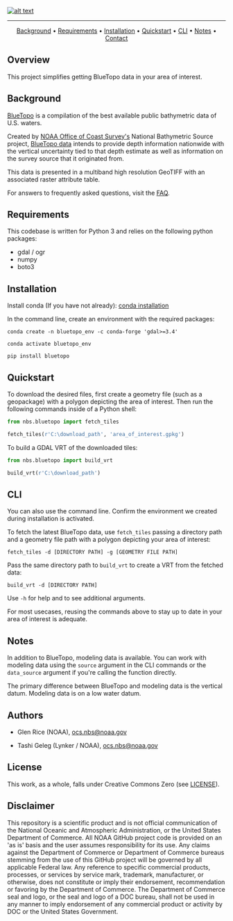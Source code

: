 [![alt text](https://www.nauticalcharts.noaa.gov/data/images/bluetopo/logo.png)](https://www.nauticalcharts.noaa.gov/data/bluetopo.html)

---

<p align="center">
    <a href="#background">Background</a> •
    <a href="#requirements">Requirements</a> •
    <a href="#installation">Installation</a> •
    <a href="#quickstart">Quickstart</a> •
    <a href="#cli">CLI</a> •
    <a href="#notes">Notes</a> •
    <a href="#authors">Contact</a>
</p>

## Overview

This project simplifies getting BlueTopo data in your area of interest.

## Background

[BlueTopo](https://www.nauticalcharts.noaa.gov/data/bluetopo.html) is a compilation of the best available public bathymetric data of U.S. waters.

Created by [NOAA Office of Coast Survey's](https://www.nauticalcharts.noaa.gov/) National Bathymetric Source project, [BlueTopo data](https://www.nauticalcharts.noaa.gov/data/bluetopo_specs.html) intends to provide depth information nationwide with the vertical uncertainty tied to that depth estimate as well as information on the survey source that it originated from.

This data is presented in a multiband high resolution GeoTIFF with an associated raster attribute table.

For answers to frequently asked questions, visit the [FAQ](https://www.nauticalcharts.noaa.gov/data/bluetopo_faq.html).

## Requirements

This codebase is written for Python 3 and relies on the following python
packages:

- gdal / ogr
- numpy
- boto3

## Installation

Install conda (If you have not already): [conda installation](https://docs.conda.io/projects/conda/en/latest/user-guide/install/)

In the command line, create an environment with the required packages:

```
conda create -n bluetopo_env -c conda-forge 'gdal>=3.4'
```

```
conda activate bluetopo_env
```

```
pip install bluetopo
```

## Quickstart

To download the desired files, first create a geometry file (such as a geopackage) with a polygon depicting the area of interest. Then run the following commands inside of a Python shell:

```python
from nbs.bluetopo import fetch_tiles
```

```python
fetch_tiles(r'C:\download_path', 'area_of_interest.gpkg')
```

To build a GDAL VRT of the downloaded tiles:

```python
from nbs.bluetopo import build_vrt
```

```python
build_vrt(r'C:\download_path')
```

## CLI

You can also use the command line. Confirm the environment we created during installation is activated.

To fetch the latest BlueTopo data, use `fetch_tiles` passing a directory path and a geometry file path with a polygon depicting your area of interest:

```
fetch_tiles -d [DIRECTORY PATH] -g [GEOMETRY FILE PATH]
```

Pass the same directory path to `build_vrt` to create a VRT from the fetched data:

```
build_vrt -d [DIRECTORY PATH]
```

Use `-h` for help and to see additional arguments.

For most usecases, reusing the commands above to stay up to date in your area of interest is adequate.

## Notes

In addition to BlueTopo, modeling data is available. You can work with modeling data using the `source` argument in the CLI commands or the `data_source` argument if you're calling the function directly.

The primary difference between BlueTopo and modeling data is the vertical datum. Modeling data is on a low water datum.

## Authors

- Glen Rice (NOAA), <ocs.nbs@noaa.gov>

- Tashi Geleg (Lynker / NOAA), <ocs.nbs@noaa.gov>

## License

This work, as a whole, falls under Creative Commons Zero (see
[LICENSE](LICENSE)).

## Disclaimer

This repository is a scientific product and is not official
communication of the National Oceanic and Atmospheric Administration, or
the United States Department of Commerce. All NOAA GitHub project code
is provided on an 'as is' basis and the user assumes responsibility for
its use. Any claims against the Department of Commerce or Department of
Commerce bureaus stemming from the use of this GitHub project will be
governed by all applicable Federal law. Any reference to specific
commercial products, processes, or services by service mark, trademark,
manufacturer, or otherwise, does not constitute or imply their
endorsement, recommendation or favoring by the Department of Commerce.
The Department of Commerce seal and logo, or the seal and logo of a DOC
bureau, shall not be used in any manner to imply endorsement of any
commercial product or activity by DOC or the United States Government.
